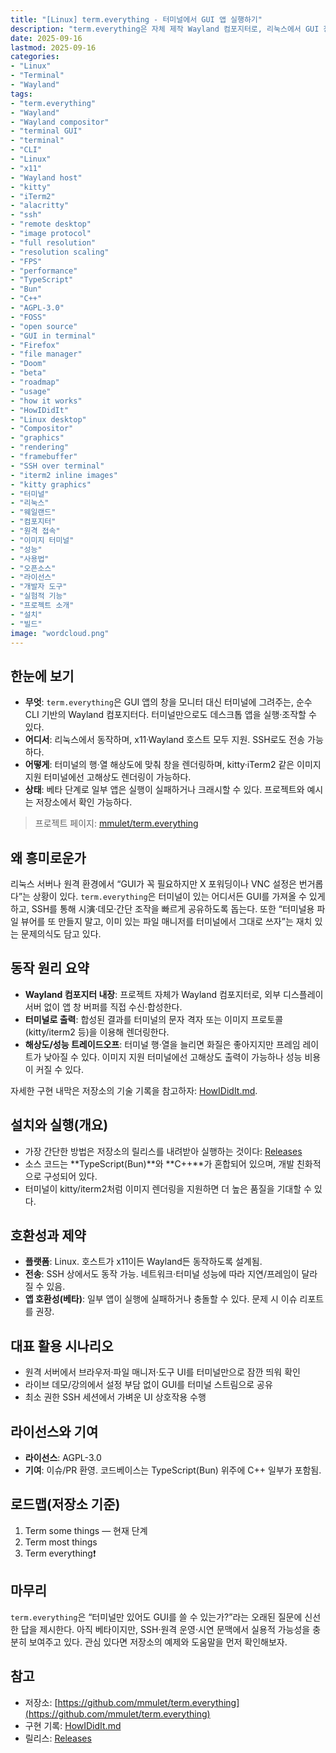 ```yaml
---
title: "[Linux] term.everything - 터미널에서 GUI 앱 실행하기"
description: "term.everything은 자체 제작 Wayland 컴포지터로, 리눅스에서 GUI 창을 모니터 대신 터미널로 렌더링한다. 로컬과 SSH 환경 모두에서 터미널 안에서 데스크톱 앱을 실행·조작할 수 있게 해 주며, kitty·iTerm2 같은 이미지 지원 터미널에선 더 높은 해상도를 활용할 수 있다."
date: 2025-09-16
lastmod: 2025-09-16
categories:
- "Linux"
- "Terminal"
- "Wayland"
tags:
- "term.everything"
- "Wayland"
- "Wayland compositor"
- "terminal GUI"
- "terminal"
- "CLI"
- "Linux"
- "x11"
- "Wayland host"
- "kitty"
- "iTerm2"
- "alacritty"
- "ssh"
- "remote desktop"
- "image protocol"
- "full resolution"
- "resolution scaling"
- "FPS"
- "performance"
- "TypeScript"
- "Bun"
- "C++"
- "AGPL-3.0"
- "FOSS"
- "open source"
- "GUI in terminal"
- "Firefox"
- "file manager"
- "Doom"
- "beta"
- "roadmap"
- "usage"
- "how it works"
- "HowIDidIt"
- "Linux desktop"
- "Compositor"
- "graphics"
- "rendering"
- "framebuffer"
- "SSH over terminal"
- "iterm2 inline images"
- "kitty graphics"
- "터미널"
- "리눅스"
- "웨일랜드"
- "컴포지터"
- "원격 접속"
- "이미지 터미널"
- "성능"
- "사용법"
- "오픈소스"
- "라이선스"
- "개발자 도구"
- "실험적 기능"
- "프로젝트 소개"
- "설치"
- "빌드"
image: "wordcloud.png"
---
```


## 한눈에 보기

- **무엇**: `term.everything`은 GUI 앱의 창을 모니터 대신 터미널에 그려주는, 순수 CLI 기반의 Wayland 컴포지터다. 터미널만으로도 데스크톱 앱을 실행·조작할 수 있다.
- **어디서**: 리눅스에서 동작하며, x11·Wayland 호스트 모두 지원. SSH로도 전송 가능하다.
- **어떻게**: 터미널의 행·열 해상도에 맞춰 창을 렌더링하며, kitty·iTerm2 같은 이미지 지원 터미널에선 고해상도 렌더링이 가능하다.
- **상태**: 베타 단계로 일부 앱은 실행이 실패하거나 크래시할 수 있다. 프로젝트와 예시는 저장소에서 확인 가능하다.

> 프로젝트 페이지: [mmulet/term.everything](https://github.com/mmulet/term.everything)

## 왜 흥미로운가

리눅스 서버나 원격 환경에서 “GUI가 꼭 필요하지만 X 포워딩이나 VNC 설정은 번거롭다”는 상황이 있다. `term.everything`은 터미널이 있는 어디서든 GUI를 가져올 수 있게 하고, SSH를 통해 시演·데모·간단 조작을 빠르게 공유하도록 돕는다. 또한 “터미널용 파일 뷰어를 또 만들지 말고, 이미 있는 파일 매니저를 터미널에서 그대로 쓰자”는 재치 있는 문제의식도 담고 있다.

## 동작 원리 요약

- **Wayland 컴포지터 내장**: 프로젝트 자체가 Wayland 컴포지터로, 외부 디스플레이 서버 없이 앱 창 버퍼를 직접 수신·합성한다.
- **터미널로 출력**: 합성된 결과를 터미널의 문자 격자 또는 이미지 프로토콜(kitty/iterm2 등)을 이용해 렌더링한다.
- **해상도/성능 트레이드오프**: 터미널 행·열을 늘리면 화질은 좋아지지만 프레임 레이트가 낮아질 수 있다. 이미지 지원 터미널에선 고해상도 출력이 가능하나 성능 비용이 커질 수 있다.

자세한 구현 내막은 저장소의 기술 기록을 참고하자: [HowIDidIt.md](https://github.com/mmulet/term.everything/blob/main/resources/HowIDidIt.md).

## 설치와 실행(개요)

- 가장 간단한 방법은 저장소의 릴리스를 내려받아 실행하는 것이다: [Releases](https://github.com/mmulet/term.everything/releases)
- 소스 코드는 **TypeScript(Bun)**와 **C++**가 혼합되어 있으며, 개발 친화적으로 구성되어 있다.
- 터미널이 kitty/iterm2처럼 이미지 렌더링을 지원하면 더 높은 품질을 기대할 수 있다.

## 호환성과 제약

- **플랫폼**: Linux. 호스트가 x11이든 Wayland든 동작하도록 설계됨.
- **전송**: SSH 상에서도 동작 가능. 네트워크·터미널 성능에 따라 지연/프레임이 달라질 수 있음.
- **앱 호환성(베타)**: 일부 앱이 실행에 실패하거나 충돌할 수 있다. 문제 시 이슈 리포트를 권장.

## 대표 활용 시나리오

- 원격 서버에서 브라우저·파일 매니저·도구 UI를 터미널만으로 잠깐 띄워 확인
- 라이브 데모/강의에서 설정 부담 없이 GUI를 터미널 스트림으로 공유
- 최소 권한 SSH 세션에서 가벼운 UI 상호작용 수행

## 라이선스와 기여

- **라이선스**: AGPL-3.0
- **기여**: 이슈/PR 환영. 코드베이스는 TypeScript(Bun) 위주에 C++ 일부가 포함됨.

## 로드맵(저장소 기준)

1) Term some things — 현재 단계  
2) Term most things  
3) Term everything❗

## 마무리

`term.everything`은 “터미널만 있어도 GUI를 쓸 수 있는가?”라는 오래된 질문에 신선한 답을 제시한다. 아직 베타이지만, SSH·원격 운영·시연 문맥에서 실용적 가능성을 충분히 보여주고 있다. 관심 있다면 저장소의 예제와 도움말을 먼저 확인해보자.

## 참고

- 저장소: [https://github.com/mmulet/term.everything](https://github.com/mmulet/term.everything)
- 구현 기록: [HowIDidIt.md](https://github.com/mmulet/term.everything/blob/main/resources/HowIDidIt.md)
- 릴리스: [Releases](https://github.com/mmulet/term.everything/releases)


